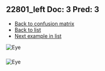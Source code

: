 ## 22801_left Doc: 3 Pred: 3
- [Back to confusion matrix](https://github.com/juliandewit/kaggle_retinopathy/blob/master/matrix.md)
- [Back to list](https://github.com/juliandewit/kaggle_retinopathy/blob/master/lists/33/list.md)
- [Next example in list](https://github.com/juliandewit/kaggle_retinopathy/blob/master/lists/33/22/22930_left.md)

![Eye](https://retinopaty.blob.core.windows.net/size1024/22801_left_3.jpeg)

### 

![Eye]()
